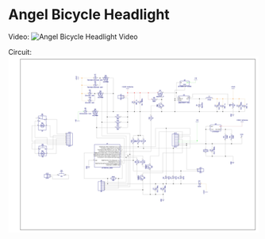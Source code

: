 # Angel Bicycle Headlight
Video:
![Angel Bicycle Headlight Video](https://img.youtube.com/vi/RRmrs38E31U/0.jpg)

Circuit:
![Angel Bicycle Headlight Image](https://raw.githubusercontent.com/byNickSan/Angel-Motorcycle-Headlight/master/Angel-Motorcycle-Headlight/Bicycle%20headlight.jpg)
